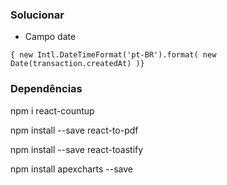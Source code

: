 

### Solucionar
* Campo date
```
{ new Intl.DateTimeFormat('pt-BR').format( new Date(transaction.createdAt) )}
```

### Dependências

npm i react-countup

npm install --save react-to-pdf

npm install --save react-toastify

npm install apexcharts --save
